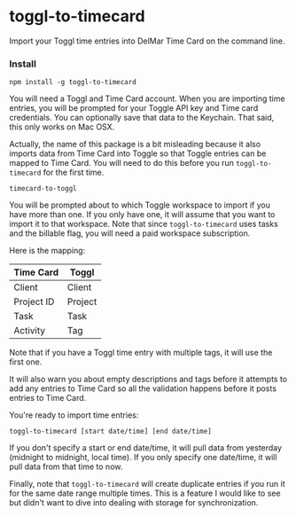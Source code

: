 # toggl-to-timecard #

Import your Toggl time entries into DelMar Time Card on the command line.

### Install ###

    npm install -g toggl-to-timecard

You will need a Toggl and Time Card account. When you are importing time
entries, you will be prompted for your Toggle API key and Time card credentials.
You can optionally save that data to the Keychain. That said, this only works
on Mac OSX.

Actually, the name of this package is a bit misleading because it also imports
data from Time Card into Toggle so that Toggle entries can be mapped to Time
Card. You will need to do this before you run `toggl-to-timecard` for the first
time.

    timecard-to-toggl

You will be prompted about to which Toggle workspace to import if you have more
than one. If you only have one, it will assume that you want to import it to
that workspace. Note that since `toggl-to-timecard` uses tasks and the billable
flag, you will need a paid workspace subscription.

Here is the mapping:

Time Card  | Toggl
---------- | -------
Client     | Client
Project ID | Project
Task       | Task
Activity   | Tag

Note that if you have a Toggl time entry with multiple tags, it will use
the first one.

It will also warn you about empty descriptions and tags before it attempts to
add any entries to Time Card so all the validation happens before it posts
entries to Time Card.

You're ready to import time entries:

    toggl-to-timecard [start date/time] [end date/time]

If you don't specify a start or end date/time, it will pull data from yesterday (midnight to midnight, local time). If you only specify one date/time, it will pull data from that time to now.

Finally, note that `toggl-to-timecard` will create duplicate entries if you run it for the same date range multiple times. This is a feature I would like to see
but didn't want to dive into dealing with storage for synchronization.
